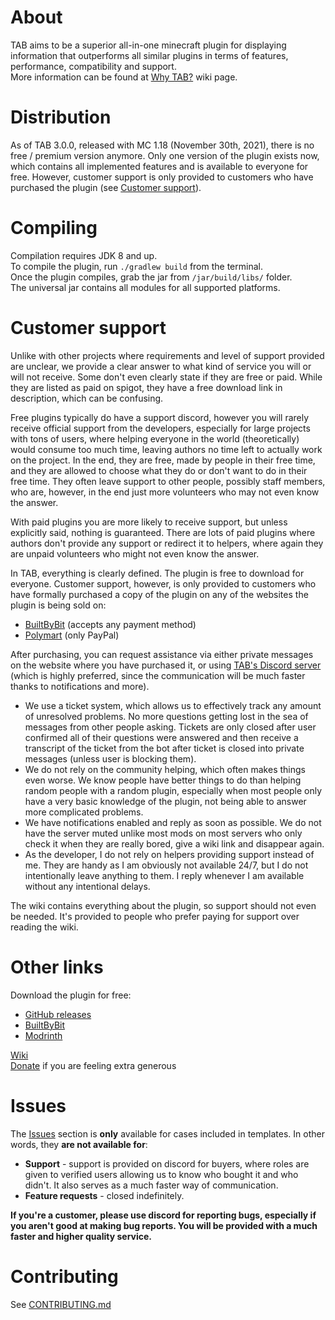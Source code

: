# About
TAB aims to be a superior all-in-one minecraft plugin for displaying information that outperforms all 
similar plugins in terms of features, performance, compatibility and support.  
More information can be found at [Why TAB?](https://github.com/NEZNAMY/TAB/wiki/Why-TAB%3F) wiki page.

# Distribution
As of TAB 3.0.0, released with MC 1.18 (November 30th, 2021), there is no free / premium
version anymore. Only one version of the plugin exists now, which contains all implemented features
and is available to everyone for free. However, customer support is only provided to 
customers who have purchased the plugin (see [Customer support](#customer-support)).  

# Compiling
Compilation requires JDK 8 and up.  
To compile the plugin, run `./gradlew build` from the terminal.  
Once the plugin compiles, grab the jar from `/jar/build/libs/` folder.  
The universal jar contains all modules for all supported platforms.

# Customer support
Unlike with other projects where requirements and level of support provided are unclear,
we provide a clear answer to what kind of service you will or will not receive. Some don't
even clearly state if they are free or paid. While they are listed as paid on spigot, they have
a free download link in description, which can be confusing.  
  
Free plugins typically do have a support discord, however you will rarely receive
official support from the developers, especially for large projects with tons of users, where
helping everyone in the world (theoretically) would consume too much time, leaving authors
no time left to actually work on the project.
In the end, they are free, made by people in their free time, and they are allowed to choose
what they do or don't want to do in their free time. They often leave support to other people,
possibly staff members, who are, however, in the end just more volunteers who may not even know
the answer.  
  
With paid plugins you are more likely to receive support, but unless explicitly said, nothing is
guaranteed. There are lots of paid plugins where authors don't provide any support or redirect
it to helpers, where again they are unpaid volunteers who might not even know the answer.  
  
In TAB, everything is clearly defined. The plugin is free to download for everyone.
Customer support, however, is only provided to customers who have formally purchased a copy 
of the plugin on any of the websites the plugin is being sold on:  
* [BuiltByBit](https://builtbybit.com/resources/14009/) (accepts any payment method)  
* [Polymart](https://polymart.org/resource/484) (only PayPal)
  
After purchasing, you can request assistance via either private messages on the website where you
have purchased it, or using [TAB's Discord server](https://discord.gg/EaSvdk6) (which is highly 
preferred, since the communication will be much faster thanks to notifications and more).  
* We use a ticket system, which allows us to effectively track any amount of unresolved problems.
No more questions getting lost in the sea of messages from other people asking. Tickets are only closed
after user confirmed all of their questions were answered and then receive a transcript of the ticket
from the bot after ticket is closed into private messages (unless user is blocking them).
* We do not rely on the community helping, which often makes things even worse. We know people have
better things to do than helping random people with a random plugin, especially when most people only
have a very basic knowledge of the plugin, not being able to answer more complicated problems.
* We have notifications enabled and reply as soon as possible. We do not have the server muted unlike
most mods on most servers who only check it when they are really bored, give a wiki link and 
disappear again.
* As the developer, I do not rely on helpers providing support instead of me. They are handy as
I am obviously not available 24/7, but I do not intentionally leave anything to them. I reply
whenever I am available without any intentional delays.  
  
The wiki contains everything about the plugin, so support should not even be needed.
It's provided to people who prefer paying for support over reading the wiki.

# Other links
Download the plugin for free: 
* [GitHub releases](https://github.com/NEZNAMY/TAB/releases)
* [BuiltByBit](https://builtbybit.com/resources/20631/)
* [Modrinth](https://modrinth.com/plugin/tab-was-taken)
  
[Wiki](https://github.com/NEZNAMY/TAB/wiki)  
[Donate](https://paypal.me/neznamy1) if you are feeling extra generous

# Issues
The [Issues](https://github.com/NEZNAMY/TAB/issues) section is **only** available for cases included in templates.
In other words, they **are not available for**:  
* **Support** - support is provided on discord for buyers, where roles are given to verified users
allowing us to know who bought it and who didn't. It also serves as a much faster way of communication.
* **Feature requests** - closed indefinitely.
  
**If you're a customer, please use discord for reporting bugs, especially if you aren't good at making bug reports. 
You will be provided with a much faster and higher quality service.**

# Contributing
See [CONTRIBUTING.md](https://github.com/NEZNAMY/TAB/blob/master/CONTRIBUTING.md)
